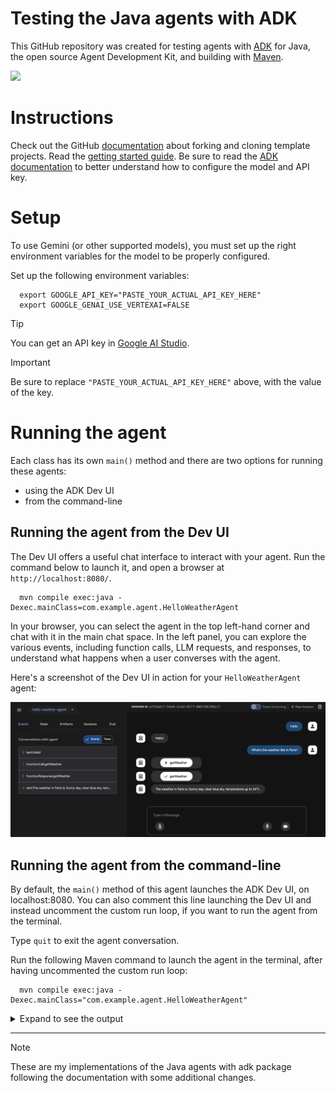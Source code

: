# Testing the Java agents with ADK 

This GitHub repository was created for testing agents with [ADK](https://google.github.io/adk-docs/) for Java, the open source
Agent Development Kit, and building with [Maven](https://maven.apache.org).

![](https://google.github.io/adk-docs/assets/agent-development-kit.png)

# Instructions

Check out the GitHub [documentation](https://docs.github.com/en/pull-requests/collaborating-with-pull-requests/working-with-forks/fork-a-repo) about forking and cloning template projects.
Read the [getting started guide](https://google.github.io/adk-docs/get-started/java/). 
Be sure to read the [ADK documentation](https://google.github.io/adk-docs/get-started/quickstart/#set-up-the-model) to better understand how to configure the model and API key.

# Setup

To use Gemini (or other supported models), you must set up the right environment variables for the model to be properly configured.

Set up the following environment variables:

```shell
  export GOOGLE_API_KEY="PASTE_YOUR_ACTUAL_API_KEY_HERE"
  export GOOGLE_GENAI_USE_VERTEXAI=FALSE
```

> [!TIP]
> You can get an API key in [Google AI Studio](https://aistudio.google.com/apikey).

> [!IMPORTANT]
> Be sure to replace `"PASTE_YOUR_ACTUAL_API_KEY_HERE"` above, with the value of the key.

# Running the agent

Each class has its own `main()` method and there are two options for running these agents:

* using the ADK Dev UI
* from the command-line

## Running the agent from the Dev UI

The Dev UI offers a useful chat interface to interact with your agent.
Run the command below to launch it, and open a browser at `http://localhost:8080/`.

```shell
  mvn compile exec:java -Dexec.mainClass=com.example.agent.HelloWeatherAgent
```

In your browser, you can select the agent in the top left-hand corner and chat with it in the main chat space.
In the left panel, you can explore the various events, including function calls, LLM requests, and responses,
to understand what happens when a user converses with the agent.

Here's a screenshot of the Dev UI in action for your `HelloWeatherAgent` agent:

![](adk-dev-ui.png)

## Running the agent from the command-line

By default, the `main()` method of this agent launches the ADK Dev UI, on localhost:8080.
You can also comment this line launching the Dev UI and instead uncomment the custom run loop, if you want to run the 
agent from the terminal.

Type `quit` to exit the agent conversation.

Run the following Maven command to launch the agent in the terminal, after having uncommented the custom run loop:

```shell
  mvn compile exec:java -Dexec.mainClass="com.example.agent.HelloWeatherAgent"
```

<details>
<summary>Expand to see the output</summary>

```
[INFO] Scanning for projects...
[INFO] 
[INFO] --------------------< com.example.agent:adk-agents >--------------------
[INFO] Building adk-agents 1.0-SNAPSHOT
[INFO]   from pom.xml
[INFO] --------------------------------[ jar ]---------------------------------
[INFO] 
[INFO] --- resources:3.3.1:resources (default-resources) @ adk-agents ---
[INFO] skip non existing resourceDirectory /Users/glaforge/Projects/adk-java-maven-template/src/main/resources
[INFO] 
[INFO] --- compiler:3.13.0:compile (default-compile) @ adk-agents ---
[INFO] Nothing to compile - all classes are up to date.
[INFO] 
[INFO] --- exec:3.6.1:java (default-cli) @ adk-agents ---

You > What's the weather in Paris?

Agent > The weather in Paris is sunny with a clear blue sky, and the temperature will be up to 24°C.

You > quit
[INFO] ------------------------------------------------------------------------
[INFO] BUILD SUCCESS
[INFO] ------------------------------------------------------------------------
[INFO] Total time:  51.659 s
[INFO] Finished at: 2025-10-12T13:07:47+02:00
[INFO] ------------------------------------------------------------------------
```

</details>

---

> [!NOTE]  
> These are my implementations of the Java agents with adk package following the documentation
> with some additional changes. 